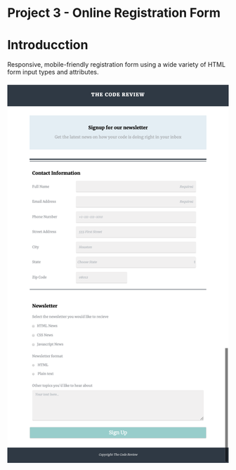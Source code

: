 Project 3 - Online Registration Form
=========

# Introducction
Responsive, mobile-friendly registration form using a wide variety of HTML form input types and attributes.

![Online Registration Form mobile](readme/form.png)